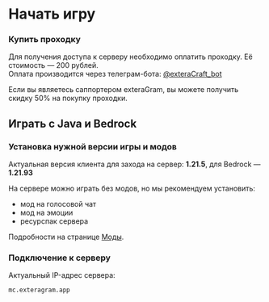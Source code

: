 # Начать игру

### Купить проходку

Для получения доступа к серверу необходимо оплатить проходку. Её стоимость — 200 рублей.  
Оплата производится через телеграм-бота: [@exteraCraft_bot](https://t.me/exteraCraft_bot)

Если вы являетесь саппортером exteraGram, вы можете получить скидку 50% на покупку проходки.

## Играть с Java и Bedrock

### Установка нужной версии игры и модов

Актуальная версия клиента для захода на сервер: **1.21.5**, для Bedrock — **1.21.93**

На сервере можно играть без модов, но мы рекомендуем установить:
- мод на голосовой чат
- мод на эмоции
- ресурспак сервера

Подробности на странице [Моды](/mods).

### Подключение к серверу

Актуальный IP-адрес сервера:
```
mc.exteragram.app 
```
